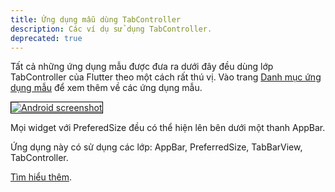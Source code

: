```yaml
---
title: Ứng dụng mẫu dùng TabController
description: Các ví dụ sử dụng TabController.
deprecated: true
---
```

Tất cả những ứng dụng mẫu được đưa ra dưới đây đều dùng lớp TabController của Flutter theo một cách rất thú vị.
Vào trang [Danh mục ứng dụng mẫu](/docs/catalog/samples) để xem thêm về các ứng dụng mẫu.

<div class="container-fluid">
  <div class="lavish-table-row-mb">
    <a href="/docs/catalog/samples/app-bar-bottom">
      <div class="col-lg-3">
        <img style="border:1px solid #000000" src="https://storage.googleapis.com/flutter-catalog/cb4a54db8fb3726bf4293b9cc5cb12ce16883803/app_bar_bottom_small.png" alt="Android screenshot" class="img-fluid">
      </div>
   </a>
    <div class="col-lg-9">
      <p>
        Mọi widget với PreferedSize đều có thể hiện lên bên dưới một thanh AppBar.
      </p>
      <p>
        Ứng dụng này có sử dụng các lớp: AppBar, PreferredSize, TabBarView, TabController.
      </p>
      <p>
        <a href="/docs/catalog/samples/app-bar-bottom">Tìm hiểu thêm</a>.
      </p>
    </div>
  </div>
</div>
